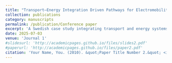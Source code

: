```yaml
---
title: "Transport–Energy Integration Driven Pathways for Electromobility: A Swedish Case Study"
collection: publications
category: manuscripts
permalink: /publication/Conference paper
excerpt: 'A Swedish case study integrating transport and energy systems to assess grid impact and infrastructure needs for nationwide electromobility.'
date: 2025-07-03
venue: 'Journal 1'
#slidesurl: 'http://academicpages.github.io/files/slides2.pdf'
#paperurl: 'http://academicpages.github.io/files/paper2.pdf'
citation: 'Your Name, You. (2010). &quot;Paper Title Number 2.&quot; <i>Journal 1</i>. 1(2).'
---
```


